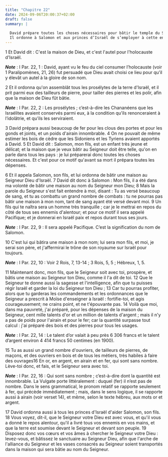 ```yaml
---
title: "Chapitre 22"
date: 2024-09-06T20:00:37+02:00
draft: false
summary: |
  
  David prépare toutes les choses nécessaires pour bâtir le temple du Seigneur.
  Il ordonne à Salomon et aux princes d’Israël de s’employer à cette entreprise.
---
```



1 Et David dit : C'est la maison de Dieu, et c'est l'autel pour l'holocauste d'Israël.

***Note*** :  I Par. 22, 1 : David, ayant vu le feu du ciel consumer l’holocauste (voir 1 Paralipomènes, 21, 26) fut persuadé que Dieu avait choisi ce lieu pour qu’il y élevât un autel à la gloire de son nom.


2 Et il ordonna qu'on assemblât tous les prosélytes de la terre d'Israël, et il prit parmi eux des tailleurs de pierre, pour tailler des pierres et les polir, afin que la maison de Dieu fût bâtie.

***Note*** :  I Par. 22, 2 : Les prosélytes ; c’est-à-dire les Chananéens que les Israélites avaient conservés parmi eux, à la condition qu’ils renonceraient à l’idolâtrie, et qu’ils les serviraient.

3 David prépara aussi beaucoup de fer pour les clous des portes et pour les gonds et joints, et un poids d'airain innombrable. 4 On ne pouvait de même estimer les bois de cèdre que les Sidoniens et les Tyriens avaient apportés à David. 5 Et David dit : Salomon, mon fils, est un enfant très jeune et délicat; et la maison que je veux bâtir au Seigneur doit être telle, qu'on en parle dans tous les pays : je lui préparerai donc toutes les choses nécessaires. Et c'est pour ce motif qu'avant sa mort il prépara toutes les dépenses.


6 Et il appela Salomon, son fils, et lui ordonna de bâtir une maison au Seigneur Dieu d'Israël. 7 David dit donc à Salomon : Mon fils, il a été dans ma volonté de bâtir une maison au nom du Seigneur mon Dieu; 8 Mais la parole du Seigneur s'est fait entendre à moi, disant : Tu as versé beaucoup de sang, et tu as combattu un grand nombre de combats : tu ne pourras pas bâtir une maison à mon nom, tant de sang ayant été versé devant moi. 9 Un fils qui te naîtra sera un homme très tranquille ; car je le mettrai en repos du côté de tous ses ennemis d'alentour; et pour ce motif il sera appelé Pacifique; et je donnerai en Israël paix et repos durant tous ses jours.

***Note*** :  I Par. 22, 9 : Il sera appelé Pacifique. C’est la signification du nom de Salomon.

10 C'est lui qui bâtira une maison à mon nom; lui sera mon fils, et moi, je serai son père, et j'affermirai le trône de son royaume sur Israël pour toujours.

***Note*** :  I Par. 22, 10 : Voir 2 Rois, 7, 13-14 ; 3 Rois, 5, 5 ; Hébreux, 1, 5.

11 Maintenant donc, mon fils, que le Seigneur soit avec toi, prospère, et bâtis une maison au Seigneur ton Dieu, comme il l'a dit de toi. 12 Que le Seigneur te donne aussi la sagesse et l'intelligence, afin que tu puisses régir Israël et garder la loi du Seigneur ton Dieu ; 13 Car tu pourras profiter, alors que tu garderas les commandements et les ordonnances que le Seigneur a prescrit à Moïse d'enseigner à Israël : fortifie-toi, et agis courageusement; ne crains point, et ne t'épouvante pas. 14 Voilà que moi, dans ma pauvreté, j'ai préparé, pour les dépenses de la maison du Seigneur, cent mille talents d'or et un million de talents d'argent ; mais il n'y a pas de poids pour l'airain et pour le fer; car la quantité surpasse tout calcul : j'ai préparé des bois et des pierres pour tous les usages.

***Note*** :  I Par. 22, 14 : Le talent d’or valait à peu près 6 306 francs et le talent d’argent environ 4 414 francs 50 centimes (en 1900).

15 Tu as aussi un grand nombre d'ouvriers, de tailleurs de pierres, de maçons, et des ouvriers en bois et de tous les métiers, très habiles à faire des ouvrages16 En or, en argent, en airain et en fer, qui sont sans nombre. Lève-toi donc, et fais, et le Seigneur sera avec toi.

***Note*** :  I Par. 22, 16 : Qui sont sans nombre ; c’est-à-dire dont la quantité est innombrable. La Vulgate porte littéralement : duquel (fer) il n’est pas de nombre. Dans le sens grammatical, le pronom relatif se rapporte seulement à fer, qui précède immédiatement ; mais, dans le sens logique, il se rapporte aussi à airain (voir verset 14), et même, selon le texte hébreu, aux mots or et argent.


17 David ordonna aussi à tous les princes d'Israël d'aider Salomon, son fils. 18 Vous voyez, dit-il, que le Seigneur votre Dieu est avec vous, et qu'il vous a donné le repos alentour, qu'il a livré tous vos ennemis en vos mains, et que la terre est soumise devant le Seigneur et devant son peuple. 19 Disposez donc vos cœurs et vos âmes à chercher le Seigneur votre Dieu : levez-vous, et bâtissez le sanctuaire au Seigneur Dieu, afin que l'arche de l'alliance du Seigneur et les vases consacrés au Seigneur soient transportés dans la maison qui sera bâtie au nom du Seigneur.

